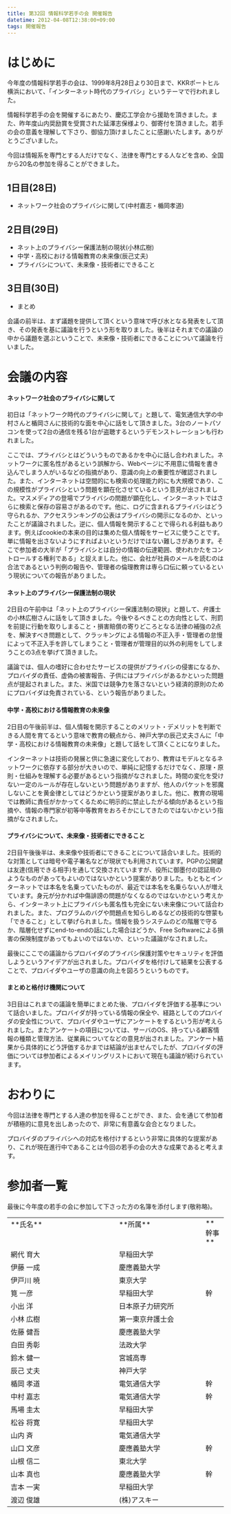 ```yaml
---
title: 第32回 情報科学若手の会 開催報告
datetime: 2012-04-08T12:38:00+09:00
tags: 開催報告
---
```


# はじめに

今年度の情報科学若手の会は、1999年8月28日より30日まで、KKRポートヒル横浜において、「インターネット時代のプライバシ」というテーマで行われました。

情報科学若手の会を開催するにあたり、慶応工学会から援助を頂きました。また、昨年度山内奨励賞を受賞された延澤志保様より、御寄付を頂きました。若手の会の意義を理解して下さり、御協力頂けましたことに感謝いたします。ありがとうございました。

今回は情報系を専門とする人だけでなく、法律を専門とする人などを含め、全国から20名の参加を得ることができました。

## 1日目(28日)

- ネットワーク社会のプライバシに関して(中村嘉志・楯岡孝道)

## 2日目(29日)

- ネット上のプライバシー保護法制の現状(小林広樹)
- 中学・高校における情報教育の未来像(辰己丈夫)
- プライバシについて、未来像・技術者にできること

## 3日目(30日)

- まとめ

会議の前半は、まず議題を提供して頂くという意味で呼び水となる発表をして頂き、その発表を基に議論を行うという形を取りました。後半はそれまでの議論の中から議題を選ぶということで、未来像・技術者にできることについて議論を行いました。

# 会議の内容

#### ネットワーク社会のプライバシに関して

初日は「ネットワーク時代のプライバシに関して」と題して、電気通信大学の中村さんと楯岡さんに技術的な面を中心に話をして頂きました。3台のノートパソコンを使って2台の通信を残る1台が盗聴するというデモンストレーションも行われました。

ここでは、プライバシとはどういうものであるかを中心に話し合われました。ネットワークに匿名性があるという誤解から、Webページに不用意に情報を書き込んでしまう人がいるなどの指摘があり、意識の向上の重要性が確認されました。また、インターネットは空間的にも検索の処理能力的にも大規模であり、この規模性がプライバシという問題を顕在化させているという意見が出されました。マスメディアの登場でプライバシの問題が顕在化し、インターネットではさらに検索と保存の容易さがあるのです。他に、ログに含まれるプライバシはどう守られるか、アクセスランキングの公表はプライバシの開示になるのか、といったことが議論されました。逆に、個人情報を開示することで得られる利益もあります。例えばcookieの本来の目的は集めた個人情報をサービスに使うことです。単に情報を出さないようにすればよいというだけではない難しさがあります。そこで参加者の大半が「プライバシとは自分の情報の伝達範囲、使われかたをコントロールする権利である」と捉えました。他に、会社が社員のメールを読むのは合法であるという判例の報告や、管理者の倫理教育は専ら口伝に頼っているという現状についての報告がありました。

#### ネット上のプライバシー保護法制の現状

2日目の午前中は「ネット上のプライバシー保護法制の現状」と題して、弁護士の小林広樹さんに話をして頂きました。今後やるべきことの方向性として、刑罰を前提に行動を取りしまること・損害賠償の寄りどころとなる法律の補強の2点を、解決すべき問題として、クラッキングによる情報の不正入手・管理者の怠慢によって不正入手を許してしまうこと・管理者が管理目的以外の利用をしてしまうことの3点を挙げて頂きました。

議論では、個人の嗜好に合わせたサービスの提供がプライバシの侵害になるか、プロバイダの責任、虚偽の被害報告、子供にはプライバシがあるかといった問題点が提起されました。また、米国では競争力を落さないという経済的原則のためにプロバイダは免責されている、という報告がありました。

#### 中学・高校における情報教育の未来像

2日目の午後前半は、個人情報を開示することのメリット・デメリットを判断できる人間を育てるという意味で教育の観点から、神戸大学の辰己丈夫さんに「中学・高校における情報教育の未来像」と題して話をして頂くことになりました。

インターネットは技術の発展と供に急速に変化しており、教育はモデルとなるネットワークに依存する部分が大きいので、単純に記憶するだけでなく、原理・原則・仕組みを理解する必要があるという指摘がなされました。時間の変化を受けない一定のルールが存在しないという問題がありますが、他人のパケットを邪魔しないことを黄金律としてはどうかという提案がありました。他に、教育の現場では教師に責任がかかってくるために明示的に禁止したがる傾向があるという指摘や、情報の専門家が初等中等教育をおろそかにしてきたのではないかという指摘がなされました。

#### プライバシについて、未来像・技術者にできること

2日目午後後半は、未来像や技術者にできることについて話合いました。技術的な対策としては暗号や電子署名などが現状でも利用されています。PGPの公開鍵は友達(信用できる相手)を通して交換されていますが、役所に御墨付の認証局のようなものがあってもよいのではないかという提案がありました。もともとインターネットでは本名を名乗っていたものが、最近では本名を名乗らない人が増えています。身元が分かれば中傷誹謗の問題がなくなるのではないかという考えから、インターネット上にプライバシも匿名性も完全にない未来像について話合われました。また、プログラムのバグや問題点を知らしめるなどの技術的な啓蒙も「できること」として挙げられました。情報を扱うシステムのどの階層で守るか、階層化せずにend-to-endの話にした場合はどうか、Free Softwareによる損害の保険制度があってもよいのではないか、といった議論がなされました。

最後にここでの議論からプロバイダのプライバシ保護対策やセキュリティを評価しようというアイデアが出されました。プロバイダを格付けして結果を公表することで、プロバイダやユーザの意識の向上を図ろうというものです。

#### まとめと格付け機関について

3日目はこれまでの議論を簡単にまとめた後、プロバイダを評価する基準について話合いました。プロバイダが持っている情報の保全や、経路としてのプロバイダの安全性について、プロバイダやユーザにアンケートをするという形が考えられました。またアンケートの項目については、サーバのOS、持っている顧客情報の種類と管理方法、従業員についてなどの意見が出されました。アンケート結果から具体的にどう評価するかまでは結論が出ませんでしたが、プロバイダの評価については参加者によるメイリングリストにおいて現在も議論が続けられています。

# おわりに

今回は法律を専門とする人達の参加を得ることができ、また、会を通じて参加者が積極的に意見を出しあったので、非常に有意義な会合となりました。

プロバイダのプライバシへの対応を格付けするという非常に具体的な提案があり、これが現在進行中であることは今回の若手の会の大きな成果であると考えます。

# 参加者一覧

最後に今年度の若手の会に参加して下さった方の名簿を添付します(敬称略)。

<table border="0" cellpadding="2" cellspacing="0" width="65%">

<tbody>

<tr>

<td valign="top" width="50%">**氏名**</td>

<td valign="top" width="40%">**所属**</td>

<td valign="top" width="10%">**幹事**</td>

</tr>

<tr>

<td valign="top" width="50%">網代 育大</td>

<td valign="top" width="40%">早稲田大学</td>

</tr>

<tr>

<td valign="top" width="50%">伊藤 一成</td>

<td valign="top" width="40%">慶應義塾大学</td>

</tr>

<tr>

<td valign="top" width="50%">伊戸川 暁</td>

<td valign="top" width="40%">東京大学</td>

</tr>

<tr>

<td valign="top" width="50%">筧 一彦</td>

<td valign="top" width="40%">早稲田大学</td>

<td valign="top" width="10%">幹</td>

</tr>

<tr>

<td valign="top" width="50%">小出 洋</td>

<td valign="top" width="40%">日本原子力研究所</td>

</tr>

<tr>

<td valign="top" width="50%">小林 広樹</td>

<td valign="top" width="40%">第一東京弁護士会</td>

</tr>

<tr>

<td valign="top" width="50%">佐藤 健吾</td>

<td valign="top" width="40%">慶應義塾大学</td>

</tr>

<tr>

<td valign="top" width="50%">白田 秀彰</td>

<td valign="top" width="40%">法政大学</td>

</tr>

<tr>

<td valign="top" width="50%">鈴木 健一</td>

<td valign="top" width="40%">宮城高専</td>

</tr>

<tr>

<td valign="top" width="50%">辰己 丈夫</td>

<td valign="top" width="40%">神戸大学</td>

</tr>

<tr>

<td valign="top" width="50%">楯岡 孝道</td>

<td valign="top" width="40%">電気通信大学</td>

<td valign="top" width="10%">幹</td>

</tr>

<tr>

<td valign="top" width="50%">中村 嘉志</td>

<td valign="top" width="40%">電気通信大学</td>

<td valign="top" width="10%">幹</td>

</tr>

<tr>

<td valign="top" width="50%">馬場 圭太</td>

<td valign="top" width="40%">早稲田大学</td>

</tr>

<tr>

<td valign="top" width="50%">松谷 将寛</td>

<td valign="top" width="40%">早稲田大学</td>

</tr>

<tr>

<td valign="top" width="50%">山内 斉</td>

<td valign="top" width="40%">電気通信大学</td>

</tr>

<tr>

<td valign="top" width="50%">山口 文彦</td>

<td valign="top" width="40%">慶應義塾大学</td>

<td valign="top" width="10%">幹</td>

</tr>

<tr>

<td valign="top" width="50%">山根 信二</td>

<td valign="top" width="40%">東北大学</td>

</tr>

<tr>

<td valign="top" width="50%">山本 真也</td>

<td valign="top" width="40%">慶應義塾大学</td>

<td valign="top" width="10%">幹</td>

</tr>

<tr>

<td valign="top" width="50%">吉本 一実</td>

<td valign="top" width="40%">早稲田大学</td>

</tr>

<tr>

<td valign="top" width="50%">渡辺 俊雄</td>

<td valign="top" width="40%">(株)アスキー</td>

</tr>

</tbody>

</table>

